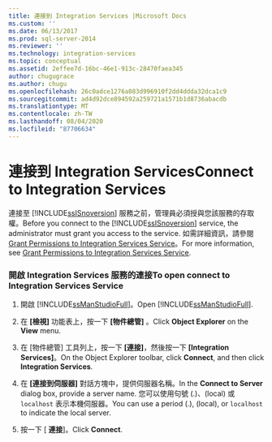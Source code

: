 ```yaml
---
title: 連接到 Integration Services |Microsoft Docs
ms.custom: ''
ms.date: 06/13/2017
ms.prod: sql-server-2014
ms.reviewer: ''
ms.technology: integration-services
ms.topic: conceptual
ms.assetid: 2effee7d-16bc-46e1-913c-28470faea345
author: chugugrace
ms.author: chugu
ms.openlocfilehash: 26c0adce1276a083d996910f2dd4ddda32dca1c9
ms.sourcegitcommit: ad4d92dce894592a259721a1571b1d8736abacdb
ms.translationtype: MT
ms.contentlocale: zh-TW
ms.lasthandoff: 08/04/2020
ms.locfileid: "87706634"
---
```

# <a name="connect-to-integration-services"></a><span data-ttu-id="c7e4a-102">連接到 Integration Services</span><span class="sxs-lookup"><span data-stu-id="c7e4a-102">Connect to Integration Services</span></span>
  <span data-ttu-id="c7e4a-103">連接至 [!INCLUDE[ssISnoversion](../includes/ssisnoversion-md.md)] 服務之前，管理員必須授與您該服務的存取權。</span><span class="sxs-lookup"><span data-stu-id="c7e4a-103">Before you connect to the [!INCLUDE[ssISnoversion](../includes/ssisnoversion-md.md)] service, the administrator must grant you access to the service.</span></span> <span data-ttu-id="c7e4a-104">如需詳細資訊，請參閱 [Grant Permissions to Integration Services Service](../../2014/integration-services/grant-permissions-to-integration-services-service.md)。</span><span class="sxs-lookup"><span data-stu-id="c7e4a-104">For more information, see [Grant Permissions to Integration Services Service](../../2014/integration-services/grant-permissions-to-integration-services-service.md).</span></span>  
  
### <a name="to-open-connect-to-integration-services-service"></a><span data-ttu-id="c7e4a-105">開啟 Integration Services 服務的連接</span><span class="sxs-lookup"><span data-stu-id="c7e4a-105">To open connect to Integration Services Service</span></span>  
  
1.  <span data-ttu-id="c7e4a-106">開啟 [!INCLUDE[ssManStudioFull](../includes/ssmanstudiofull-md.md)]。</span><span class="sxs-lookup"><span data-stu-id="c7e4a-106">Open [!INCLUDE[ssManStudioFull](../includes/ssmanstudiofull-md.md)].</span></span>  
  
2.  <span data-ttu-id="c7e4a-107">在 **[檢視]** 功能表上，按一下 **[物件總管]** 。</span><span class="sxs-lookup"><span data-stu-id="c7e4a-107">Click **Object Explorer** on the **View** menu.</span></span>  
  
3.  <span data-ttu-id="c7e4a-108">在 [物件總管] 工具列上，按一下 **[連接]**，然後按一下 **[Integration Services]**。</span><span class="sxs-lookup"><span data-stu-id="c7e4a-108">On the Object Explorer toolbar, click **Connect**, and then click **Integration Services**.</span></span>  
  
4.  <span data-ttu-id="c7e4a-109">在 **[連接到伺服器]** 對話方塊中，提供伺服器名稱。</span><span class="sxs-lookup"><span data-stu-id="c7e4a-109">In the **Connect to Server** dialog box, provide a server name.</span></span> <span data-ttu-id="c7e4a-110">您可以使用句號 (.)、(local) 或 `localhost` 表示本機伺服器。</span><span class="sxs-lookup"><span data-stu-id="c7e4a-110">You can use a period (.), (local), or `localhost` to indicate the local server.</span></span>  
  
5.  <span data-ttu-id="c7e4a-111">按一下 [ **連接**]。</span><span class="sxs-lookup"><span data-stu-id="c7e4a-111">Click **Connect**.</span></span>  
  
  
